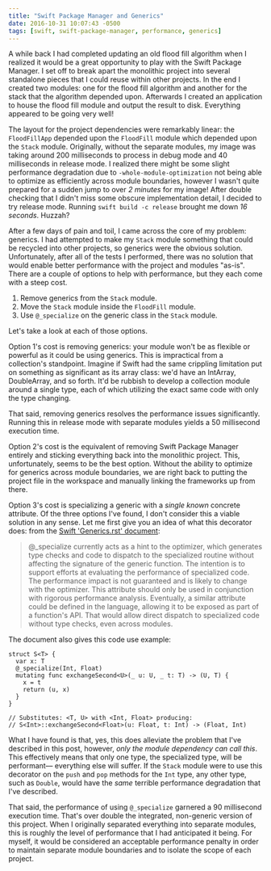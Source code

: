```yaml
---
title: "Swift Package Manager and Generics"
date: 2016-10-31 10:07:43 -0500
tags: [swift, swift-package-manager, performance, generics]
---
```


A while back I had completed updating an old flood fill algorithm when I realized it would be a great opportunity to play with the Swift Package Manager. I set off to break apart the monolithic project into several standalone pieces that I could reuse within other projects. In the end I created two modules: one for the flood fill algorithm and another for the stack that the algorithm depended upon. Afterwards I created an application to house the flood fill module and output the result to disk. Everything appeared to be going very well!

The layout for the project dependencies were remarkably linear: the `FloodFillApp` depended upon the `FloodFill` module which depended upon the `Stack` module. Originally, without the separate modules, my image was taking around 200 milliseconds to process in debug mode and 40 milliseconds in release mode. I realized there might be some slight performance degradation due to `-whole-module-optimization` not being able to optimize as efficiently across module boundaries, however I wasn't quite prepared for a sudden jump to over *2 minutes* for my image! After double checking that I didn't miss some obscure implementation detail, I decided to try release mode. Running `swift build -c release` brought me down *16 seconds*. Huzzah?

After a few days of pain and toil, I came across the core of my problem: generics. I had attempted to make my `Stack` module something that could be recycled into other projects, so generics were the obvious solution. Unfortunately, after all of the tests I performed, there was no solution that would enable better performance with the project and modules "as-is". There are a couple of options to help with performance, but they each come with a steep cost.

1. Remove generics from the `Stack` module.
2. Move the `Stack` module inside the `FloodFill` module.
3. Use `@_specialize` on the generic class in the `Stack` module.

Let's take a look at each of those options.

Option 1's cost is removing generics: your module won't be as flexible or powerful as it could be using generics. This is impractical from a collection's standpoint. Imagine if Swift had the same crippling limitation put on something as significant as its array class: we'd have an IntArray, DoubleArray, and so forth. It'd be rubbish to develop a collection module around a single type, each of which utilizing the exact same code with only the type changing.

That said, removing generics resolves the performance issues significantly. Running this in release mode with separate modules yields a 50 millisecond execution time.

Option 2's cost is the equivalent of removing Swift Package Manager entirely and sticking everything back into the monolithic project. This, unfortunately, seems to be the best option. Without the ability to optimize for generics across module boundaries, we are right back to putting the project file in the workspace and manually linking the frameworks up from there.

Option 3's cost is specializing a generic with a *single known* concrete attribute. Of the three options I've found, I don't consider this a viable solution in any sense. Let me first give you an idea of what this decorator does: from the [Swift 'Generics.rst' document](https://github.com/apple/swift/blob/master/docs/Generics.rst#specialization):

>@_specialize currently acts as a hint to the optimizer, which generates type checks and code to dispatch to the specialized routine without affecting the signature of the generic function. The intention is to support efforts at evaluating the performance of specialized code. The performance impact is not guaranteed and is likely to change with the optimizer. This attribute should only be used in conjunction with rigorous performance analysis. Eventually, a similar attribute could be defined in the language, allowing it to be exposed as part of a function's API. That would allow direct dispatch to specialized code without type checks, even across modules.

The document also gives this code use example:

    struct S<T> {
      var x: T
      @_specialize(Int, Float)
      mutating func exchangeSecond<U>(_ u: U, _ t: T) -> (U, T) {
        x = t
        return (u, x)
      }
    }

    // Substitutes: <T, U> with <Int, Float> producing:
    // S<Int>::exchangeSecond<Float>(u: Float, t: Int) -> (Float, Int)

What I have found is that, yes, this does alleviate the problem that I've described in this post, however, *only the module dependency can call this*. This effectively means that only one type, the specialized type, will be performant–– everything else will suffer. If the `Stack` module were to use this decorator on the `push` and `pop` methods for the `Int` type, any other type, such as `Double`, would have the *same* terrible performance degradation that I've described.

That said, the performance of using `@_specialize` garnered a 90 millisecond execution time. That's over double the integrated, non-generic version of this project. When I originally separated everything into separate modules, this is roughly the level of performance that I had anticipated it being. For myself, it would be considered an acceptable performance penalty in order to maintain separate module boundaries and to isolate the scope of each project.
